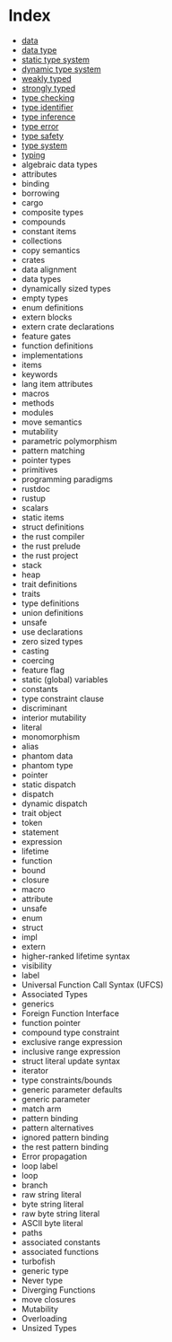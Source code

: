 # Index


- [data][01]
- [data type][01]
- [static type system][01]
- [dynamic type system][01]
- [weakly typed][01]
- [strongly typed][01]
- [type checking][01]
- [type identifier][01]
- [type inference][01]
- [type error][01]
- [type safety][01]
- [type system][01]
- [typing][01]
- algebraic data types
- attributes
- binding
- borrowing
- cargo
- composite types
- compounds
- constant items
- collections
- copy semantics
- crates
- data alignment
- data types
- dynamically sized types
- empty types
- enum definitions
- extern blocks
- extern crate declarations
- feature gates
- function definitions
- implementations
- items
- keywords
- lang item attributes
- macros
- methods
- modules
- move semantics
- mutability
- parametric polymorphism
- pattern matching
- pointer types
- primitives
- programming paradigms
- rustdoc
- rustup
- scalars
- static items
- struct definitions
- the rust compiler
- the rust prelude
- the rust project
- stack
- heap
- trait definitions
- traits
- type definitions
- union definitions
- unsafe
- use declarations
- zero sized types
- casting
- coercing
- feature flag
- static (global) variables
- constants
- type constraint clause
- discriminant
- interior mutability
- literal
- monomorphism
- alias 
- phantom data
- phantom type
- pointer
- static dispatch
- dispatch
- dynamic dispatch
- trait object
- token
- statement
- expression
- lifetime
- function
- bound
- closure
- macro
- attribute
- unsafe
- enum
- struct
- impl
- extern
- higher-ranked lifetime syntax
- visibility
- label
- Universal Function Call Syntax (UFCS)
- Associated Types
- generics
- Foreign Function Interface
- function pointer
- compound type constraint
- exclusive range expression
- inclusive range expression
- struct literal update syntax
- iterator
- type constraints/bounds
- generic parameter defaults
- generic parameter
- match arm
- pattern binding
- pattern alternatives
- ignored pattern binding
- the rest pattern binding
- Error propagation
- loop label
- loop
- branch
- raw string literal
- byte string literal
- raw byte string literal
- ASCII byte literal
- paths
- associated constants
- associated functions
- turbofish
- generic type
- Never type
- Diverging Functions
- move closures
- Mutability
- Overloading
- Unsized Types


[01]: theory/type-systems.md
